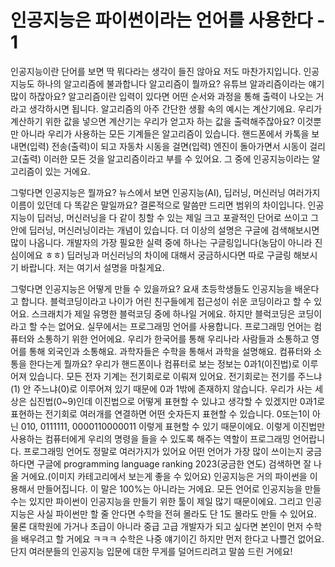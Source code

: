 # 인공지능은 파이썬이라는 언어를 사용한다 - 1

인공지능이란 단어를 보면 딱 뭐다라는 생각이 들진 않아요 저도 마찬가지입니다.
인공지능도 하나의 알고리즘에 불과합니다 알고리즘이 뭘까요?
유튜브 알과리즘이라는 얘기 많이 하잖아요?
알고리즘이란 입력이 있다면 어떤 순서와 과정을 통해 출력이 나오는 거라고 생각하시면 됩니다.
알고리즘의 아주 간단한 생활 속의 예시는 계산기에요. 우리가 계산하기 위한 값을 넣으면 계산기는 우리가 얻고자 하는 값을 출력해주잖아요?
이것뿐만 아니라 우리가 사용하는 모든 기계들은 알고리즘이 있습니다.
핸드폰에서 카톡을 보내면(입력) 전송(출력)이 되고 자동차 시동을 걸면(입력) 엔진이 돌아가면서 시동이 걸리고(출력) 이러한 모든 것을 알고리즘이라고 부를 수 있어요.
그 중에 인공지능이라는 알고리즘이 있는 거에요.
 
그렇다면 인공지능은 뭘까요?
뉴스에서 보면 인공지능(AI), 딥러닝, 머신러닝 여러가지 이름이 있던데 다 똑같은 말일까요?
결론적으로 말씀만 드리면 범위의 차이입니다.
인공지능이 딥러닝, 머신러닝을 다 같이 칭할 수 있는 제일 크고 포괄적인 단어로 쓰이고 그 안에 딥러닝, 머신러닝이라는 개념이 있습니다.
더 이상의 설명은 구글에 검색해보시면 많이 나옵니다.
개발자의 가장 필요한 실력 중에 하나는 구글링입니다(농담이 아니라 진심이에요 ㅎㅎ) 딥러닝과 머신러닝의 차이에 대해서 궁금하시다면 따로 구글링 해보시기 바랍니다. 
저는 여기서 설명을 마칠게요.

그렇다면 인공지능은 어떻게 만들 수 있을까요?
요새 초등학생들도 인공지능을 배운다고 합니다.
블럭코딩이라고 나이가 어린 친구들에게 접근성이 쉬운 코딩이라고 할 수 있어요.
스크래치가 제일 유명한 블럭코딩 중에 하나일 거에요. 하지만 블럭코딩은 코딩이라고 할 수는 없어요.
실무에서는 프로그래밍 언어를 사용합니다. 프로그래밍 언어는 컴퓨터와 소통하기 위한 언어에요.
우리가 한국어를 통해 우리나라 사람들과 소통하고 영어를 통해 외국인과 소통해요. 과학자들은 수학을 통해서 과학을 설명해요.
컴퓨터와 소통을 한다는게 뭘까요?
우리가 핸드폰이나 컴퓨터로 보는 정보는 0과1(이진법)로 이루어져 있습니다. 모든 전자 기계는 전기회로로 이뤄져 있어요.
전기회로는 전기를 주느냐(1) 안 주느냐(0)로 이루어져 있기 때문에 0과 1밖에 존재하지 않습니다. 우리가 사는 세상은 십진법(0~9)인데 이진법으로 어떻게 표현할 수 있냐고 생각할 수 있겠지만 0과1로 표현하는 전기회로 여러개를 연결하면 어떤 숫자든지 표현할 수 있습니다.
0또는1이 아닌 010, 0111111, 0000110000011 이렇게 표현할 수 있기 때문이에요. 이렇게 이진법만 사용하는 컴퓨터에게 우리의 명령을 들을 수 있도록 해주는 역할이 프로그래밍 언어랍니다.
프로그래밍 언어도 정말로 여러가지가 있어요 어떤 언어가 가장 많이 쓰이는지 궁금하다면 구글에 programming language ranking 2023(궁금한 연도) 검색하면 잘 나올 거에요.(이미지 카테고리에서 보는게 좋을 수 있어요)
인공지능은 거의 파이썬을 이용해서 만들어집니다. 이 말은 100%는 아니라는 거에요.
모든 언어로 인공지능을 만들 수는 있지만 파이썬이 인공지능을 만들기 위한 툴이 제일 많기 때문이에요. 그리고 인공지능은 사실 파이썬만 할 줄 안다면 수학을 전혀 몰라도 단 1도 몰라도 만들 수 있어요. 물론 대학원에 가거나 초급이 아니라 중급 고급 개발자가 되고 싶다면 본인이 먼저 수학을 배우려고 할 거에요 ㅋㅋㅋ 수학은 나중 얘기이긴 하지만 먼저 한다고 나쁠건 없어요. 단지 여러분들의 인공지능 입문에 대한 무게를 덜어드리려고 말씀 드린 거에요!

